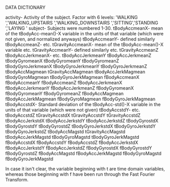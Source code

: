 DATA DICTIONARY

activity- Activity of the subject. Factor with 6 levels: 'WALKING
','WALKING_UPSTAIRS
','WALKING_DOWNSTAIRS
','SITTING','STANDING
','LAYING
'
subject- Subjects were numbered 1-30.
tBodyAccmeanX- mean of the tBodyAcc-mean()-X variable in the units of that variable (which were not given, and normalized anyways)
tBodyAccmeanY- defined similarly
tBodyAccmeanZ- etc.
tGravityAccmeanX- mean of the tBodyAcc-mean()-X variable etc.
tGravityAccmeanY- defined similarly etc.
tGravityAccmeanZ
tBodyAccJerkmeanX- etc.
tBodyAccJerkmeanY
tBodyAccJerkmeanZ
tBodyGyromeanX
tBodyGyromeanY
tBodyGyromeanZ
tBodyGyroJerkmeanX
tBodyGyroJerkmeanY
tBodyGyroJerkmeanZ
tBodyAccMagmean
tGravityAccMagmean
tBodyAccJerkMagmean
tBodyGyroMagmean
tBodyGyroJerkMagmean
fBodyAccmeanX
fBodyAccmeanY
fBodyAccmeanZ
fBodyAccJerkmeanX
fBodyAccJerkmeanY
fBodyAccJerkmeanZ
fBodyGyromeanX
fBodyGyromeanY
fBodyGyromeanZ
fBodyAccMagmean
fBodyAccJerkMagmean
fBodyGyroMagmean
fBodyGyroJerkMagmean
tBodyAccstdX- Standard deviation of the tBodyAcc-std()-X variable in the units of that variable (which were not given)
tBodyAccstdY- etc.
tBodyAccstdZ
tGravityAccstdX
tGravityAccstdY
tGravityAccstdZ
tBodyAccJerkstdX
tBodyAccJerkstdY
tBodyAccJerkstdZ
tBodyGyrostdX
tBodyGyrostdY
tBodyGyrostdZ
tBodyGyroJerkstdX
tBodyGyroJerkstdY
tBodyGyroJerkstdZ
tBodyAccMagstd
tGravityAccMagstd
tBodyAccJerkMagstd
tBodyGyroMagstd
tBodyGyroJerkMagstd
fBodyAccstdX
fBodyAccstdY
fBodyAccstdZ
fBodyAccJerkstdX
fBodyAccJerkstdY
fBodyAccJerkstdZ
fBodyGyrostdX
fBodyGyrostdY
fBodyGyrostdZ
fBodyAccMagstd
fBodyAccJerkMagstd
fBodyGyroMagstd
fBodyGyroJerkMagstd

In case it isn't clear, the variable beginning with t are time domain variables, whereas those beginning with f have been run through the Fast Fourier Transform.